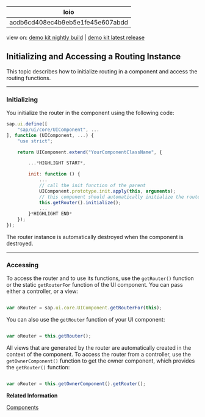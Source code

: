 <!-- loioacdb6cd408ec4b9eb5e1fe45e607abdd -->

| loio |
| -----|
| acdb6cd408ec4b9eb5e1fe45e607abdd |

<div id="loio">

view on: [demo kit nightly build](https://openui5nightly.hana.ondemand.com/#/topic/acdb6cd408ec4b9eb5e1fe45e607abdd) | [demo kit latest release](https://openui5.hana.ondemand.com/#/topic/acdb6cd408ec4b9eb5e1fe45e607abdd)</div>

## Initializing and Accessing a Routing Instance

This topic describes how to initialize routing in a component and access the routing functions.

***

### Initializing

You initialize the router in the component using the following code:

``` js
sap.ui.define([
    "sap/ui/core/UIComponent", ...
], function (UIComponent, ...) {
    "use strict";

    return UIComponent.extend("YourComponentClassName", {

        ...*HIGHLIGHT START*,

        init: function () {
            ...
            // call the init function of the parent
            UIComponent.prototype.init.apply(this, arguments);
            // this component should automatically initialize the router
            this.getRouter().initialize();
            ...
        }*HIGHLIGHT END*
    });
});
```

The router instance is automatically destroyed when the component is destroyed.

***

### Accessing

To access the router and to use its functions, use the `getRouter()` function or the static `getRouterFor` function of the UI component. You can pass either a controller, or a view:

``` js

var oRouter = sap.ui.core.UIComponent.getRouterFor(this);
```

You can also use the `getRouter` function of your UI component:

``` js

var oRouter = this.getRouter();
```

All views that are generated by the router are automatically created in the context of the component. To access the router from a controller, use the `getOwnerComponent()` function to get the owner component, which provides the `getRouter()` function:

``` js

var oRouter = this.getOwnerComponent().getRouter();
```

**Related Information**  


[Components](Components_958ead5.md "Components are independent and reusable parts used in OpenUI5 applications.")

